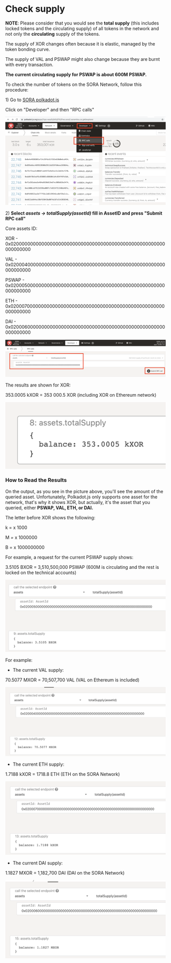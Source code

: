 # Check supply

**NOTE**: Please consider that you would see the **total supply** (this includes locked tokens and the circulating supply) of all tokens in the network and not only the **circulating** supply of the tokens.

The supply of XOR changes often because it is elastic, managed by the token bonding curve.

The supply of VAL and PSWAP might also change because they are burnt with every transaction.

**The current circulating supply for PSWAP is about 600M PSWAP.**

To check the number of tokens on the SORA Network, follow this procedure:

1\) Go to [SORA polkadot.js](https://polkadot.js.org/apps/?rpc=wss%3A%2F%2Fws.sora2.soramitsu.co.jp#/rpc)&#x20;

Click on "Developer" and then "RPC calls"

![](<../../.gitbook/assets/Screenshot 2021-04-29 at 12.37.45.png>)

2\) **Select **_**assets → totalSupply(assetId)**_** fill in AssetID and press "Submit RPC call"**

Core assets ID:

XOR - 0x0200000000000000000000000000000000000000000000000000000000000000

VAL - 0x0200040000000000000000000000000000000000000000000000000000000000

PSWAP - 0x0200050000000000000000000000000000000000000000000000000000000000

ETH - 0x0200070000000000000000000000000000000000000000000000000000000000

DAI - 0x0200060000000000000000000000000000000000000000000000000000000000

![](<../../.gitbook/assets/Screenshot 2021-04-29 at 13.56.40.png>)

The results are shown for XOR:

353.0005 kXOR = 353 000.5 XOR (including XOR on Ethereum network)

![](<../../.gitbook/assets/Screenshot 2021-04-29 at 14.00.04.png>)

### How to Read the Results

On the output, as you see in the picture above, you'll see the amount of the queried asset. Unfortunately, Polkadot.js only supports one asset for the network, that's why it shows XOR, but actually, it's the asset that you queried, either **PSWAP, VAL, ETH, or DAI.**

The letter before XOR shows the following:

k =  x 1000&#x20;

M _=_ x 1000000&#x20;

B = x 1000000000

For example, a request for the current PSWAP supply shows:

3.5105 BXOR =  3,510,500,000 PSWAP (600M is circulating and the rest is locked on the technical accounts)&#x20;

![](<../../.gitbook/assets/Screenshot 2021-04-29 at 14.03.08.png>)

For example:&#x20;

* The current VAL supply:

70.5077 MXOR = 70,507,700 VAL (VAL on Ethereum is included)

![](<../../.gitbook/assets/Screenshot 2021-04-29 at 14.19.54.png>)

* The current ETH supply:

1.7188 kXOR = 1718.8 ETH (ETH on the SORA Network)

![](<../../.gitbook/assets/Screenshot 2021-04-29 at 14.22.34.png>)

* The current DAI supply:

1.1827 MXOR = 1,182,700 DAI (DAI on the SORA Network)

![](<../../.gitbook/assets/Screenshot 2021-04-29 at 14.29.47.png>)
